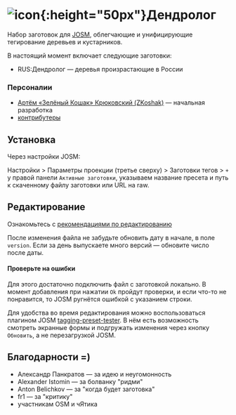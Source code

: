 # ![icon](https://upload.wikimedia.org/wikipedia/commons/3/30/Forestry_Le%C5%9Bnictwo_%28Beentree%292.svg){:height="50px"}Дендролог
Набор заготовок для [JOSM](https://josm.openstreetmap.de/), облегчающие и унифицирующие тегирование деревьев и кустарников.

В настоящий момент включает следующие заготовки:
* RUS:Дендролог — деревья произрастающие в России

### Персоналии
- [Артём «Зелёный Кошак» Крюковский (ZKoshak)](https://github.com/ZKoshak) — начальная разработка
- [контрибутеры](https://github.com/ZKoshak/dendrolog-josm-preset/graphs/contributors)

## Установка
Через настройки JOSM:

Настройки >  Параметры проекции (третье сверху) > Заготовки тегов > `+` у правой панели `Активные заготовки`, указываем название пресета и путь к скаченному файлу заготовки или URL на raw.

## Редактирование
Ознакомьтесь с [рекомендациями по редактированию](CONTRIBUTING.md)

После изменения файла не забудьте обновить дату в начале, в поле `version`. Если за день выпускаете много версий — обновите число после даты.

#### Проверьте на ошибки
Для этого достаточно подключить файл с заготовкой локально. В момент добавления при нажатии `Ok` пройдут проверки, и если что-то не понравится, то JOSM ругнётся ошибкой с указанием строки.

Для удобства во время редактирования можно воспользоваться плагином JOSM [tagging-preset-tester](https://wiki.openstreetmap.org/wiki/JOSM/Plugins/tagging-preset-tester). В нём есть возможность смотреть экранные формы и подгружать изменения через кнопку `Обновить`, а не перезагрузкой JOSM.

## Благодарности =)
- Александр Панкратов — за идею и неугомонность
- Alexander Istomin — за болванку "ридми"
- Anton Belichkov — за "когда будет заготовка"
- fr1 — за "критику"
- участникам OSM и чЯтика
